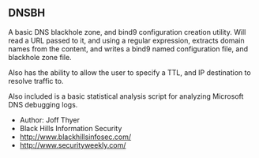 ## DNSBH

A basic DNS blackhole zone, and bind9 configuration creation
utility.  Will read a URL passed to it, and using a regular
expression, extracts domain names from the content, and
writes a bind9 named configuration file, and blackhole
zone file.

Also has the ability to allow the user to specify a TTL, and
IP destination to resolve traffic to.

Also included is a basic statistical analysis script for
analyzing Microsoft DNS debugging logs.

* Author: Joff Thyer
* Black Hills Information Security
* http://www.blackhillsinfosec.com/
* http://www.securityweekly.com/


